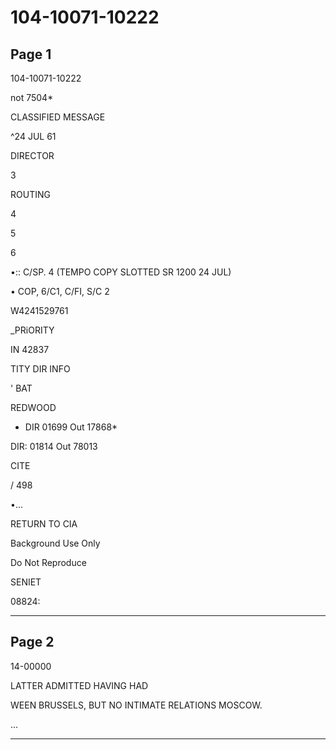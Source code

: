 # 104-10071-10222

## Page 1

104-10071-10222

not 7504*

CLASSIFIED MESSAGE

^24 JUL 61

DIRECTOR

3

ROUTING

4

5

6

•:: C/SP. 4 (TEMPO COPY SLOTTED SR 1200 24 JUL)

• COP, 6/C1, C/FI, S/C 2

W4241529761

_PRiORITY

IN 42837

TITY DIR INFO

' BAT

REDWOOD

* DIR 01699 Out 17868*

DIR: 01814 Out 78013

CITE

/ 498

•...

RETURN TO CIA

Background Use Only

Do Not Reproduce

SENIET

08824:

---

## Page 2

14-00000

LATTER ADMITTED HAVING HAD

WEEN BRUSSELS, BUT NO INTIMATE RELATIONS MOSCOW.

...

---

